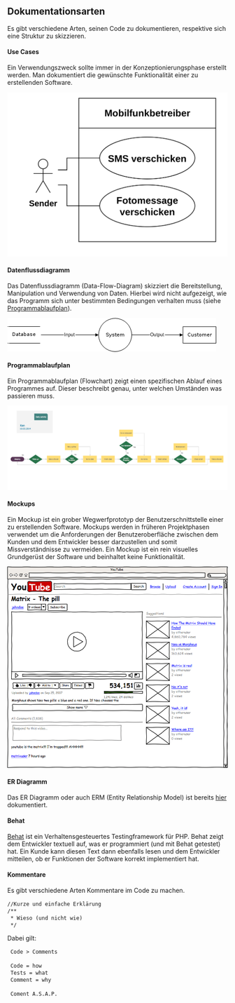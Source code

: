 ## Dokumentationsarten
Es gibt verschiedene Arten, seinen Code zu dokumentieren, respektive sich eine Struktur zu skizzieren.





#### Use Cases
Ein Verwendungszweck sollte immer in der Konzeptionierungsphase erstellt werden. Man dokumentiert die gewünschte Funktionalität einer zu erstellenden Software.


![No alt text available](/wiki/programmiersprachen/programmiertipps/use-case.png)



#### Datenflussdiagramm
Das Datenflussdiagramm (Data-Flow-Diagram) skizziert die Bereitstellung, Manipulation und Verwendung von Daten. Hierbei wird nicht aufgezeigt, wie das Programm sich unter bestimmten Bedingungen verhalten muss (siehe [Programmablaufplan](/wiki/programmiersprachen/programmiertipps/dokumentationsarten#programmablaufplan)).


![No alt text available](/wiki/programmiersprachen/programmiertipps/data-flow-diagram.png)



#### Programmablaufplan
Ein Programmablaufplan (Flowchart) zeigt einen spezifischen Ablauf eines Programmes auf. Dieser beschreibt genau, unter welchen Umständen was passieren muss.


![No alt text available](/wiki/programmiersprachen/programmiertipps/flow-chart.png)



#### Mockups
Ein Mockup ist ein grober Wegwerfprototyp der Benutzerschnittstelle einer zu erstellenden Software. Mockups werden in früheren Projektphasen verwendet um die Anforderungen der Benutzeroberfläche zwischen dem Kunden und dem Entwickler besser darzustellen und somit Missverständnisse zu vermeiden. Ein Mockup ist ein rein visuelles Grundgerüst der Software und beinhaltet keine Funktionalität.


![No alt text available](/wiki/programmiersprachen/programmiertipps/mockup.png)



#### ER Diagramm
Das ER Diagramm oder auch ERM (Entity Relationship Model) ist bereits [hier](/wiki/programmiersprachen/datenbanken/erm) dokumentiert.





#### Behat
[Behat](/behat.org/) ist ein Verhaltensgesteuertes Testingframework für PHP. Behat zeigt dem Entwickler textuell auf, was er programmiert (und mit Behat getestet) hat. Ein Kunde kann diesen Text dann ebenfalls lesen und dem Entwickler mitteilen, ob er Funktionen der Software korrekt implementiert hat.





#### Kommentare
Es gibt verschiedene Arten Kommentare im Code zu machen.


```
//Kurze und einfache Erklärung
/**
 * Wieso (und nicht wie)
 */
```
Dabei gilt:
```
 Code > Comments
 
 Code = how
 Tests = what
 Comment = why

 Coment A.S.A.P.
```